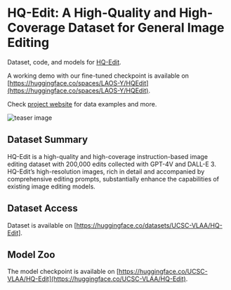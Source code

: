 # HQ-Edit: A High-Quality and High-Coverage Dataset for General Image Editing

Dataset, code, and models for [HQ-Edit]().

A working demo with our fine-tuned checkpoint is available on [https://huggingface.co/spaces/LAOS-Y/HQEdit](https://huggingface.co/spaces/LAOS-Y/HQEdit).

Check [project website](https://thefllood.github.io/HQEdit_web/) for data examples and more.

![teaser image](figs/teaser.png)

## Dataset Summary
HQ-Edit is a high-quality and high-coverage instruction-based image editing dataset with 200,000 edits collected with GPT-4V and DALL-E 3. HQ-Edit’s high-resolution images, rich in detail and accompanied by comprehensive editing prompts, substantially enhance the capabilities of existing image editing models.

## Dataset Access
Dataset is available on [https://huggingface.co/datasets/UCSC-VLAA/HQ-Edit].

## Model Zoo
The model checkpoint is available on [https://huggingface.co/UCSC-VLAA/HQ-Edit](https://huggingface.co/UCSC-VLAA/HQ-Edit).

<!-- ## Citation Information

If you find our HQ-Edit dataset or the fine-tuned checkpoint useful, please consider citing our paper:

```
``` -->
